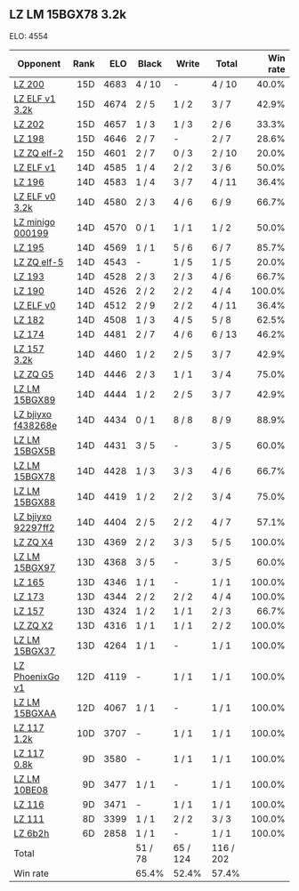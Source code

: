 ## LZ LM 15BGX78 3.2k ##

ELO: 4554

Opponent | Rank | ELO | Black | Write | Total | Win rate
---------|-----:|----:|-------|-------|-------|-------:
[LZ 200](LZ%20200.md) | 15D | 4683 | 4 / 10 | - | 4 / 10 | 40.0%
[LZ ELF v1 3.2k](LZ%20ELF%20v1%203.2k.md) | 15D | 4674 | 2 / 5 | 1 / 2 | 3 / 7 | 42.9%
[LZ 202](LZ%20202.md) | 15D | 4657 | 1 / 3 | 1 / 3 | 2 / 6 | 33.3%
[LZ 198](LZ%20198.md) | 15D | 4646 | 2 / 7 | - | 2 / 7 | 28.6%
[LZ ZQ elf-2](LZ%20ZQ%20elf-2.md) | 15D | 4601 | 2 / 7 | 0 / 3 | 2 / 10 | 20.0%
[LZ ELF v1](LZ%20ELF%20v1.md) | 14D | 4585 | 1 / 4 | 2 / 2 | 3 / 6 | 50.0%
[LZ 196](LZ%20196.md) | 14D | 4583 | 1 / 4 | 3 / 7 | 4 / 11 | 36.4%
[LZ ELF v0 3.2k](LZ%20ELF%20v0%203.2k.md) | 14D | 4580 | 2 / 3 | 4 / 6 | 6 / 9 | 66.7%
[LZ minigo 000199](LZ%20minigo%20000199.md) | 14D | 4570 | 0 / 1 | 1 / 1 | 1 / 2 | 50.0%
[LZ 195](LZ%20195.md) | 14D | 4569 | 1 / 1 | 5 / 6 | 6 / 7 | 85.7%
[LZ ZQ elf-5](LZ%20ZQ%20elf-5.md) | 14D | 4543 | - | 1 / 5 | 1 / 5 | 20.0%
[LZ 193](LZ%20193.md) | 14D | 4528 | 2 / 3 | 2 / 3 | 4 / 6 | 66.7%
[LZ 190](LZ%20190.md) | 14D | 4526 | 2 / 2 | 2 / 2 | 4 / 4 | 100.0%
[LZ ELF v0](LZ%20ELF%20v0.md) | 14D | 4512 | 2 / 9 | 2 / 2 | 4 / 11 | 36.4%
[LZ 182](LZ%20182.md) | 14D | 4508 | 1 / 3 | 4 / 5 | 5 / 8 | 62.5%
[LZ 174](LZ%20174.md) | 14D | 4481 | 2 / 7 | 4 / 6 | 6 / 13 | 46.2%
[LZ 157 3.2k](LZ%20157%203.2k.md) | 14D | 4460 | 1 / 2 | 2 / 5 | 3 / 7 | 42.9%
[LZ ZQ G5](LZ%20ZQ%20G5.md) | 14D | 4446 | 2 / 3 | 1 / 1 | 3 / 4 | 75.0%
[LZ LM 15BGX89](LZ%20LM%2015BGX89.md) | 14D | 4444 | 1 / 2 | 2 / 5 | 3 / 7 | 42.9%
[LZ bjiyxo f438268e](LZ%20bjiyxo%20f438268e.md) | 14D | 4434 | 0 / 1 | 8 / 8 | 8 / 9 | 88.9%
[LZ LM 15BGX5B](LZ%20LM%2015BGX5B.md) | 14D | 4431 | 3 / 5 | - | 3 / 5 | 60.0%
[LZ LM 15BGX78](LZ%20LM%2015BGX78.md) | 14D | 4428 | 1 / 3 | 3 / 3 | 4 / 6 | 66.7%
[LZ LM 15BGX88](LZ%20LM%2015BGX88.md) | 14D | 4419 | 1 / 2 | 2 / 2 | 3 / 4 | 75.0%
[LZ bjiyxo 92297ff2](LZ%20bjiyxo%2092297ff2.md) | 14D | 4404 | 2 / 5 | 2 / 2 | 4 / 7 | 57.1%
[LZ ZQ X4](LZ%20ZQ%20X4.md) | 13D | 4369 | 2 / 2 | 3 / 3 | 5 / 5 | 100.0%
[LZ LM 15BGX97](LZ%20LM%2015BGX97.md) | 13D | 4368 | 3 / 5 | - | 3 / 5 | 60.0%
[LZ 165](LZ%20165.md) | 13D | 4346 | 1 / 1 | - | 1 / 1 | 100.0%
[LZ 173](LZ%20173.md) | 13D | 4344 | 2 / 2 | 2 / 2 | 4 / 4 | 100.0%
[LZ 157](LZ%20157.md) | 13D | 4324 | 1 / 2 | 1 / 1 | 2 / 3 | 66.7%
[LZ ZQ X2](LZ%20ZQ%20X2.md) | 13D | 4316 | 1 / 1 | 1 / 1 | 2 / 2 | 100.0%
[LZ LM 15BGX37](LZ%20LM%2015BGX37.md) | 13D | 4264 | 1 / 1 | - | 1 / 1 | 100.0%
[LZ PhoenixGo v1](LZ%20PhoenixGo%20v1.md) | 12D | 4119 | - | 1 / 1 | 1 / 1 | 100.0%
[LZ LM 15BGXAA](LZ%20LM%2015BGXAA.md) | 12D | 4067 | 1 / 1 | - | 1 / 1 | 100.0%
[LZ 117 1.2k](LZ%20117%201.2k.md) | 10D | 3707 | - | 1 / 1 | 1 / 1 | 100.0%
[LZ 117 0.8k](LZ%20117%200.8k.md) | 9D | 3580 | - | 1 / 1 | 1 / 1 | 100.0%
[LZ LM 10BE08](LZ%20LM%2010BE08.md) | 9D | 3477 | 1 / 1 | - | 1 / 1 | 100.0%
[LZ 116](LZ%20116.md) | 9D | 3471 | - | 1 / 1 | 1 / 1 | 100.0%
[LZ 111](LZ%20111.md) | 8D | 3399 | 1 / 1 | 2 / 2 | 3 / 3 | 100.0%
[LZ 6b2h](LZ%206b2h.md) | 6D | 2858 | 1 / 1 | - | 1 / 1 | 100.0%
Total | | | 51 / 78 | 65 / 124 | 116 / 202 | 
Win rate| | | 65.4% | 52.4% | 57.4% | 
